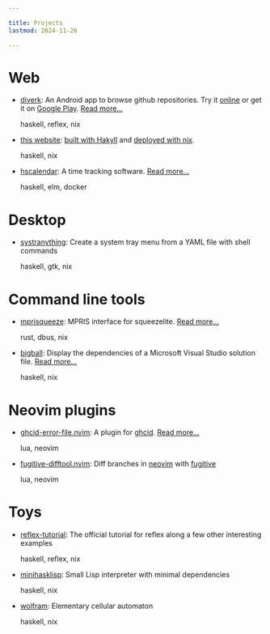 ```yaml
---

title: Projects
lastmod: 2024-11-26

---
```


# Web

- [diverk](https://github.com/jecaro/diverk): An Android app to browse github 
  repositories. Try it [online](https://diverk.quillet.org) or get it on 
  [Google 
  Play](https://play.google.com/store/apps/details?id=org.jecaro.diverk). [Read 
  more...](/posts/2023-11-07-Writing-an-Android-app-in-Haskell.html)
  
  haskell, reflex, nix

- [this website](https://github.com/jecaro/jeancharles.quillet): [built with 
  Hakyll](/posts/2021-02-22-This_website_is_generated_by_Hakyll.html) and 
  [deployed with 
  nix](/posts/2023-08-01-Deploying-a-static-website-with-nix.html). 

  haskell, nix

- [hscalendar](https://github.com/jecaro/hscalendar): A time tracking software. 
  [Read more...](/pages/projects/hscalendar.html)
  
  haskell, elm, docker

# Desktop

- [systranything](https://github.com/jecaro/systranything): Create a system tray 
  menu from a YAML file with shell commands

  haskell, gtk, nix

# Command line tools

- [mprisqueeze](https://github.com/jecaro/mprisqueeze): MPRIS interface for 
  squeezelite. [Read 
  more...](/posts/2023-06-01-A-perfect-pet-project-to-learn-Rust.html)

  rust, dbus, nix

- [bigball](https://github.com/jecaro/bigball): Display the dependencies of a 
  Microsoft Visual Studio solution file. [Read 
  more...](/pages/projects/bigball.html)

  haskell, nix

# Neovim plugins

- [ghcid-error-file.nvim](https://github.com/jecaro/ghcid-error-file.nvim): A 
  plugin for [ghcid]. [Read 
  more...](/posts/2024-11-28-ghcid-error-file.nvim.html)

  lua, neovim

- [fugitive-difftool.nvim](https://github.com/jecaro/fugitive-difftool.nvim): 
  Diff branches in [neovim] with [fugitive]

  lua, neovim

# Toys

- [reflex-tutorial](https://github.com/jecaro/reflex-tutorial): The official 
  tutorial for reflex along a few other interesting examples

  haskell, reflex, nix

- [minihasklisp](https://github.com/jecaro/minihasklisp): Small Lisp 
  interpreter with minimal dependencies

  haskell, nix

- [wolfram](https://github.com/jecaro/wolfram): Elementary cellular automaton

  haskell, nix

[ghcid]: https://github.com/ndmitchell/ghcid
[neovim]: https://neovim.io/
[fugitive]: https://github.com/tpope/vim-fugitive

